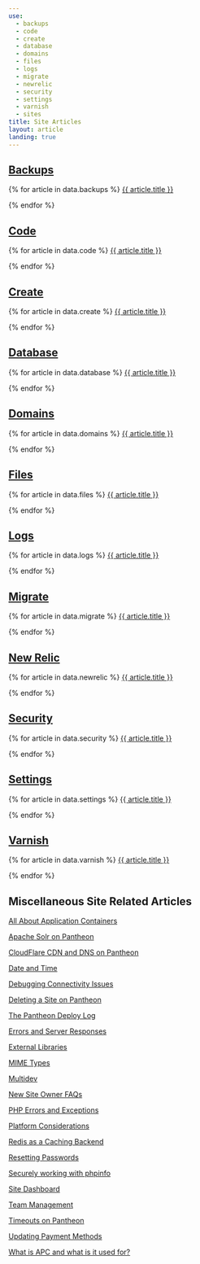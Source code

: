 ```yaml
---
use:
  - backups
  - code
  - create
  - database
  - domains
  - files
  - logs
  - migrate
  - newrelic
  - security
  - settings
  - varnish
  - sites
title: Site Articles
layout: article
landing: true
---
```


## [Backups](/docs/articles/sites/backups)
{% for article in data.backups %}
<a href="{{ article.url }}">{{ article.title }}</a><br>

{% endfor %}
## [Code](/docs/articles/sites/code)
{% for article in data.code %}
<a href="{{ article.url }}">{{ article.title }}</a><br>

{% endfor %}
## [Create](/docs/articles/sites/create)
{% for article in data.create %}
<a href="{{ article.url }}">{{ article.title }}</a><br>

{% endfor %}

## [Database](/docs/articles/sites/database)
{% for article in data.database %}
<a href="{{ article.url }}">{{ article.title }}</a><br>

{% endfor %}

## [Domains](/docs/articles/sites/domains)
{% for article in data.domains %}
<a href="{{ article.url }}">{{ article.title }}</a><br>

{% endfor %}

## [Files](/docs/articles/sites/files)
{% for article in data.files %}
<a href="{{ article.url }}">{{ article.title }}</a><br>

{% endfor %}

## [Logs](/docs/articles/sites/logs)
{% for article in data.logs %}
<a href="{{ article.url }}">{{ article.title }}</a><br>

{% endfor %}

## [Migrate](/docs/articles/sites/migrate)
{% for article in data.migrate %}
<a href="{{ article.url }}">{{ article.title }}</a><br>

{% endfor %}

## [New Relic](/docs/articles/sites/newrelic)
{% for article in data.newrelic %}
<a href="{{ article.url }}">{{ article.title }}</a><br>

{% endfor %}

## [Security](/docs/articles/sites/security)
{% for article in data.security %}
<a href="{{ article.url }}">{{ article.title }}</a><br>

{% endfor %}

## [Settings](/docs/articles/sites/settings)
{% for article in data.settings %}
<a href="{{ article.url }}">{{ article.title }}</a><br>

{% endfor %}

## [Varnish](/docs/articles/sites/varnish)
{% for article in data.varnish %}
<a href="{{ article.url }}">{{ article.title }}</a><br>

{% endfor %}

## Miscellaneous Site Related Articles
[All About Application Containers](/docs/articles/sites/all-about-application-containers)

[Apache Solr on Pantheon](/docs/articles/sites/apache-solr)

[CloudFlare CDN and DNS on Pantheon](/docs/articles/sites/cloudflare-cdn-and-dns/)

[Date and Time](/docs/articles/sites/date-and-time)

[Debugging Connectivity Issues](/docs/articles/sites/debugging-connectivity-issues)

[Deleting a Site on Pantheon](/docs/articles/sites/deleting-a-site)

[The Pantheon Deploy Log](/docs/articles/sites/deploys)

[Errors and Server Responses](/docs/articles/sites/errors-and-server-responses)

[External Libraries](/docs/articles/sites/external-libraries)

[MIME Types](/docs/articles/sites/mime-types)

[Multidev](/docs/articles/sites/multidev)

[New Site Owner FAQs](/docs/articles/sites/new-site-owner)

[PHP Errors and Exceptions](/docs/articles/sites/php-errors-and-exceptions)

[Platform Considerations](/docs/articles/sites/platform-considerations)

[Redis as a Caching Backend](/docs/articles/sites/redis-as-a-caching-backend)

[Resetting Passwords](/docs/articles/sites/resetting-passwords)

[Securely working with phpinfo](/docs/articles/sites/secure-phpinfo)

[Site Dashboard](/docs/articles/sites/site-dashboard)

[Team Management](/docs/articles/sites/team-management)

[Timeouts on Pantheon](/docs/articles/sites/timeouts)

[Updating Payment Methods](/docs/articles/sites/updating-payment-methods)

[What is APC and what is it used for?](/docs/articles/sites/what-is-apc-and-what-is-it-used-for)
